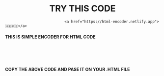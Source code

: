 <CENTER><H1> TRY THIS CODE </H1></CENTER>

                               <a href="https://html-encoder.netlify.app">🇭​🇪​🇷​🇪​</a>

<h4>THIS IS SIMPLE ENCODER FOR HTML CODE</h4>
<br><br>
<code><script language="javascript">document.write( unescape( 'PASTE YOUR ENCRYPTED CODE HERE' ))</script></code>
<br>
<h4>COPY THE ABOVE CODE AND PASE IT ON YOUR .HTML FILE </h4>
